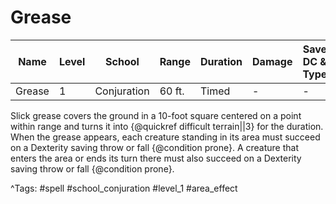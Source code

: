 # Grease

| Name | Level | School | Range | Duration | Damage | Save DC & Type |
|------|-------|--------|-------|----------|--------|----------------|
| Grease | 1 | Conjuration | 60 ft. | Timed | - | - |

Slick grease covers the ground in a 10-foot square centered on a point within range and turns it into {@quickref difficult terrain||3} for the duration. When the grease appears, each creature standing in its area must succeed on a Dexterity saving throw or fall {@condition prone}. A creature that enters the area or ends its turn there must also succeed on a Dexterity saving throw or fall {@condition prone}.

^Tags: #spell #school_conjuration #level_1 #area_effect